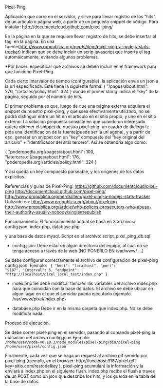 Pixel-Ping

Aplicación que corre en el servidor, y sirve para llevar registro de los "hits" de un artículo o página web, a partir de un pequeño snippet de código. Para instalar: http://documentcloud.github.com/pixel-ping/

En la página en la que se requiere llevar registro de hits, se debe insertar el tag <img src="/pixel.gif?key=[KEY]" alt="" /> en la pagina. En una fuente(http://www.propublica.org/nerds/item/pixel-ping-a-nodejs-stats-tracker) indican que se debe incluir un scrip javascript que inserta el tag automáicamente, evitando algunos problemas.

*Por hacer: especificar qué archivos se deben incluir en el framework para que funcione Pixel-Ping.

Cada cierto intervalor de tiempo (configurable), la aplicación envía un json a la url especificada. Este tiene la siguiente forma: { "/pages/about.html": 276, "/articles/policy.html": 324 } donde el primer string indica el "key" de la página, seguido por el número de hits.

El primer problema es que, luego de que una página externa adquiera el snippet de nuestro pixel-ping, y que ssea efectivamente utilizado, no se podrá distinguir entre un hit en el artículo en el sitio propio, y uno en el sitio externo. La solución propuesta consiste en que cuando un interesado quiera obtener el snippet de nuestro pixel-ping, un cuadro de dialogo le pida una identificacion de la fuente(puede ser la url agena), y a partir de eso, generar un snippet con un "key" compuesto del "key original del articulo" + "identificador del sitio tercero". Así se obtendría algo como:

{ "poderopedia.org|/pages/about.html": 100, "latercera.cl|/pages/about.html": 176, "poderopedia.org|/articles/policy.html": 324 }

Y así queda un key compuesto parseable, y los origenes de los datos explícitos.

Referencias y guias de Pixel-Ping:
https://github.com/documentcloud/pixel-ping
http://documentcloud.github.com/pixel-ping/
http://www.propublica.org/nerds/item/pixel-ping-a-nodejs-stats-tracker
Utilizado en: http://www.propublica.org/about/pixelping
http://www.propublica.org/article/who-polices-prosecutors-who-abuse-their-authority-usually-nobody/single#republish

Funcionamiento:
El funcionamiento actual se basa en 3 archivos:
config.json, index.php, database.php

y una base de datos mysql.
Script en el archivo: script_pixel_ping_db.sql

- config.json:
Debe estar en algun directorio del equipo, al cual no se tenga acceso a través de la web (NO PONERLO EN /var/www/ ...)

Se debe configurar correctamente el archivo de configuracion de pixel-ping config.json.
Ejemplo:
<code>
{
  "host":     "localhost",
  "port":     "9187",
  "interval": 5,
  "endpoint": "http://localhost/pixel_local_test/index.php"
}
</code>
- index.php
Se debe modifcar tambien las variables del archivo index.php para que coincidan con la base de datos.
El archivo se debe ubicar en algun lugar en el que el servidor pueda ejecutarlo (ejemplo /var/www/pixel/index.php)

- database.php
Debe ir en la misma carpeta que index.php. No se debe modificar nada.

Proceso de ejecución.

Se debe correr pixel-ping en el servidor, pasando al comando pixel-ping la ubicacion del archivo config.json
Ejemplo: <code> /home/user/node-v0.10.3/node_modules/pixel-ping/bin/pixel-ping /home/user/pixel/config.json</code>

Finalmente, cada vez que se haga un request al archivo gif servido por pixel-ping (ejemplo, en el browser: http://localhost:9187/pixel.gif?key=sitio.com/restodelkey ), pixel-ping acumulará la información y la enviará a index.php en el siguiente flush. index.php recibe el flush a traves de un POST como un json que describe los hits, y los guarda en la tabla de la base de datos.


